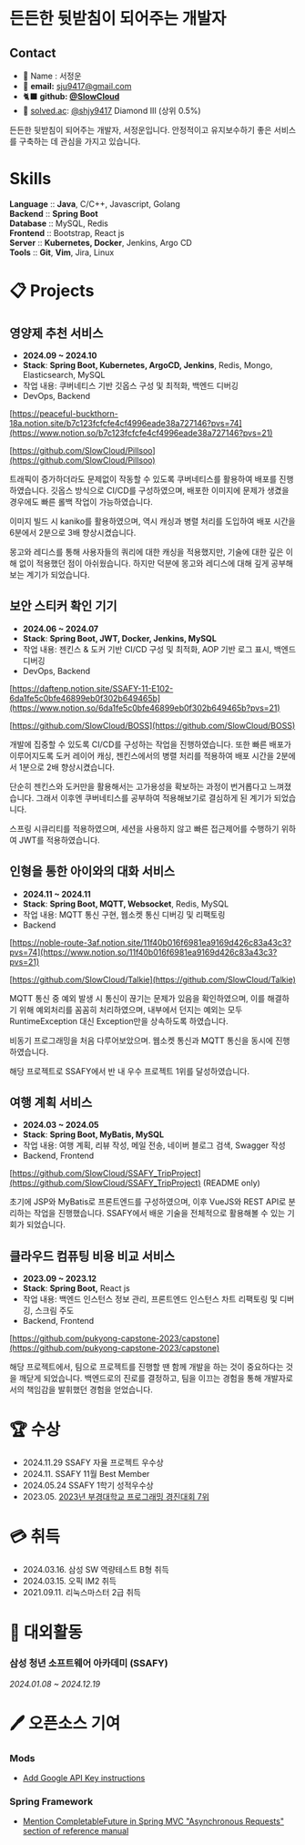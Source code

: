 # 든든한 뒷받침이 되어주는 개발자

## **Contact**

- 🙂 Name : 서정운
- 📨 **email:** sju9417@gmail.com
- 🐈‍⬛ **github: [@SlowCloud](http://www.github.com/Slowcloud)**
- 🔖 [solved.ac](http://solved.ac/): [@shjy9417](http://solved.ac/shjy9417) Diamond III (상위 0.5%)

든든한 뒷받침이 되어주는 개발자, 서정운입니다. 안정적이고 유지보수하기 좋은 서비스를 구축하는 데 관심을 가지고 있습니다.

# Skills

**Language** :: **Java**, C/C++, Javascript, Golang  
**Backend** :: **Spring Boot**  
**Database** :: MySQL, Redis  
**Frontend** :: Bootstrap, React js  
**Server** :: **Kubernetes, Docker**, Jenkins, Argo CD  
**Tools** :: **Git**, **Vim**, Jira, Linux

# 📋 Projects

## 영양제 추천 서비스

- **2024.09 ~ 2024.10**
- **Stack**: **Spring Boot, Kubernetes, ArgoCD, Jenkins**, Redis, Mongo, Elasticsearch, MySQL
- 작업 내용: 쿠버네티스 기반 깃옵스 구성 및 최적화, 백엔드 디버깅
- DevOps, Backend

[https://peaceful-buckthorn-18a.notion.site/b7c123fcfcfe4cf4996eade38a727146?pvs=74](https://www.notion.so/b7c123fcfcfe4cf4996eade38a727146?pvs=21)

[https://github.com/SlowCloud/Pillsoo](https://github.com/SlowCloud/Pillsoo)

트래픽이 증가하더라도 문제없이 작동할 수 있도록 쿠버네티스를 활용하여 배포를 진행하였습니다. 깃옵스 방식으로 CI/CD를 구성하였으며, 배포한 이미지에 문제가 생겼을 경우에도 빠른 롤백 작업이 가능하였습니다.

이미지 빌드 시 kaniko를 활용하였으며, 역시 캐싱과 병렬 처리를 도입하여 배포 시간을 6분에서 2분으로 3배 향상시켰습니다.

몽고와 레디스를 통해 사용자들의 쿼리에 대한 캐싱을 적용했지만, 기술에 대한 깊은 이해 없이 적용했던 점이 아쉬웠습니다. 하지만 덕분에 몽고와 레디스에 대해 깊게 공부해보는 계기가 되었습니다.

## 보안 스티커 확인 기기

- **2024.06 ~ 2024.07**
- **Stack**: **Spring Boot, JWT, Docker, Jenkins, MySQL**
- 작업 내용: 젠킨스 & 도커 기반 CI/CD 구성 및 최적화, AOP 기반 로그 표시, 백엔드 디버깅
- DevOps, Backend

[https://daftenp.notion.site/SSAFY-11-E102-6da1fe5c0bfe46899eb0f302b649465b](https://www.notion.so/6da1fe5c0bfe46899eb0f302b649465b?pvs=21)

[https://github.com/SlowCloud/BOSS](https://github.com/SlowCloud/BOSS)

개발에 집중할 수 있도록 CI/CD를 구성하는 작업을 진행하였습니다. 또한 빠른 배포가 이루어지도록 도커 레이어 캐싱, 젠킨스에서의 병렬 처리를 적용하여 배포 시간을 2분에서 1분으로 2배 향상시켰습니다.

단순히 젠킨스와 도커만을 활용해서는 고가용성을 확보하는 과정이 번거롭다고 느껴졌습니다. 그래서 이후엔 쿠버네티스를 공부하여 적용해보기로 결심하게 된 계기가 되었습니다.

스프링 시큐리티를 적용하였으며, 세션을 사용하지 않고 빠른 접근제어를 수행하기 위하여 JWT를 적용하였습니다.

## 인형을 통한 아이와의 대화 서비스

- **2024.11 ~ 2024.11**
- **Stack**: **Spring Boot, MQTT, Websocket**, Redis, MySQL
- 작업 내용: MQTT 통신 구현, 웹소켓 통신 디버깅 및 리팩토링
- Backend

[https://noble-route-3af.notion.site/11f40b016f6981ea9169d426c83a43c3?pvs=74](https://www.notion.so/11f40b016f6981ea9169d426c83a43c3?pvs=21)

[https://github.com/SlowCloud/Talkie](https://github.com/SlowCloud/Talkie)

MQTT 통신 중 예외 발생 시 통신이 끊기는 문제가 있음을 확인하였으며, 이를 해결하기 위해 예외처리를 꼼꼼히 처리하였으며, 내부에서 던지는 예외는 모두 RuntimeException 대신 Exception만을 상속하도록 하였습니다.

비동기 프로그래밍을 처음 다루어보았으며. 웹소켓 통신과 MQTT 통신을 동시에 진행하였습니다.

해당 프로젝트로 SSAFY에서 반 내 우수 프로젝트 1위를 달성하였습니다.

## 여행 계획 서비스

- **2024.03 ~ 2024.05**
- **Stack**: **Spring Boot, MyBatis, MySQL**
- 작업 내용: 여행 계획, 리뷰 작성, 메일 전송, 네이버 블로그 검색, Swagger 작성
- Backend, Frontend

[https://github.com/SlowCloud/SSAFY_TripProject](https://github.com/SlowCloud/SSAFY_TripProject) (README only)

초기에 JSP와 MyBatis로 프론트엔드를 구성하였으며, 이후 VueJS와 REST API로 분리하는 작업을 진행했습니다. SSAFY에서 배운 기술을 전체적으로 활용해볼 수 있는 기회가 되었습니다.

## 클라우드 컴퓨팅 비용 비교 서비스

- **2023.09 ~ 2023.12**
- **Stack**: **Spring Boot,** React js
- 작업 내용: 백엔드 인스턴스 정보 관리, 프론트엔드 인스턴스 차트 리팩토링 및 디버깅, 스크림 주도
- Backend, Frontend

[https://github.com/pukyong-capstone-2023/capstone](https://github.com/pukyong-capstone-2023/capstone)

해당 프로젝트에서, 팀으로 프로젝트를 진행할 땐 함께 개발을 하는 것이 중요하다는 것을 깨닫게 되었습니다. 백엔드로의 진로를 결정하고, 팀을 이끄는 경험을 통해 개발자로서의 책임감을 발휘했던 경험을 얻었습니다.

# 🏆 수상

- 2024.11.29 SSAFY 자율 프로젝트 우수상
- 2024.11. SSAFY 11월 Best Member
- 2024.05.24 SSAFY 1학기 성적우수상
- 2023.05. [2023년 부경대학교 프로그래밍 경진대회 7위](https://itc.pknu.ac.kr/html/06/01.php?mode=read&idx=39&search_select=title&keyword=%ED%94%84%EB%A1%9C%EA%B7%B8%EB%9E%98%EB%B0%8D&pagenum=0)

# 💳 취득

- 2024.03.16. 삼성 SW 역량테스트 B형 취득
- 2024.03.15. 오픽 IM2 취득
- 2021.09.11. 리눅스마스터 2급 취득

# 🎒 대외활동

### 삼성 청년 소프트웨어 아카데미 (SSAFY)

_2024.01.08 ~ 2024.12.19_

# 🖊️ 오픈소스 기여

### Mods

- [Add Google API Key instructions](https://github.com/charmbracelet/mods/pull/481)

### Spring Framework

- [Mention CompletableFuture in Spring MVC "Asynchronous Requests" section of reference manual](https://github.com/spring-projects/spring-framework/issues/34991)
